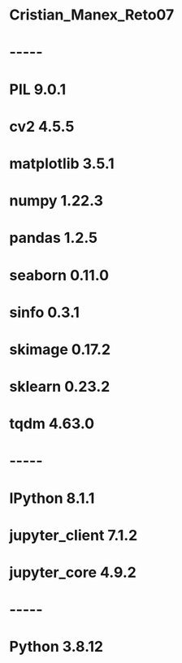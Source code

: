 # Cristian_Manex_Reto07
# -----
# PIL         9.0.1
# cv2         4.5.5
# matplotlib  3.5.1
# numpy       1.22.3
# pandas      1.2.5
# seaborn     0.11.0
# sinfo       0.3.1
# skimage     0.17.2
# sklearn     0.23.2
# tqdm        4.63.0
# -----
# IPython             8.1.1
# jupyter_client      7.1.2
# jupyter_core        4.9.2
# -----
# Python 3.8.12
